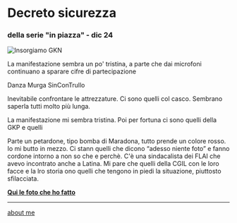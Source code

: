 # Decreto sicurezza 
### della serie "in piazza" - dic 24 
 
![](https://i.postimg.cc/QCpbhfF7/Screenshot-2024-12-31-123023.png "Insorgiamo GKN")  
 
La manifestazione sembra un po' tristina, a parte che dai microfoni continuano a sparare cifre di partecipazione

Danza Murga SinConTrullo

Inevitabile confrontare le attrezzature. Ci sono quelli col casco. Sembrano saperla tutti molto più lunga.

La manifestazione mi sembra tristina. Poi per fortuna ci sono quelli della GKP e quelli

Parte un petardone, tipo bomba di Maradona, tutto prende un colore rosso. Io mi butto in mezzo. Ci stann quelli che dicono “adesso niente foto” e fanno cordone intorno a non so che e perchè. 
 C'è una sindacalista dei FLAI che avevo incontrato anche a Latina. Mi pare che quelli della CGIL con le loro facce e la lro storia ono quelli che tengono in piedi la situazione, piuttosto sfilacciata.  

[**Qui le foto che ho fatto**](https://photos.app.goo.gl/x415rpU1ULog8qSU9)  

---  
[about me](https://about.me/cacioman) 
